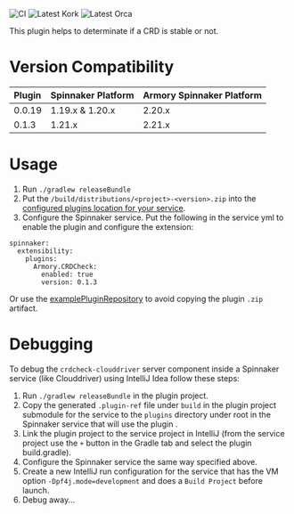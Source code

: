 ![CI](https://github.com/armory-plugins/armory-crdcheck-plugin/workflows/CI/badge.svg)
![Latest Kork](https://github.com/armory-plugins/armory-crdcheck-plugin/workflows/Latest%20Kork/badge.svg?branch=master)
![Latest Orca](https://github.com/armory-plugins/armory-crdcheck-plugin/workflows/Latest%20Clouddriver/badge.svg?branch=master)

This plugin helps to determinate if a CRD is stable or not.

# Version Compatibility
 
| Plugin  | Spinnaker Platform | Armory Spinnaker Platform
|:----------- | :--------- | :---------
| 0.0.19  |  1.19.x & 1.20.x | 2.20.x
| 0.1.3  |  1.21.x | 2.21.x

# Usage

1) Run `./gradlew releaseBundle`
2) Put the `/build/distributions/<project>-<version>.zip` into the [configured plugins location for your service](https://pf4j.org/doc/packaging.html).
3) Configure the Spinnaker service. Put the following in the service yml to enable the plugin and configure the extension:

```
spinnaker:
  extensibility:
    plugins:
      Armory.CRDCheck:
        enabled: true
        version: 0.1.3
```

Or use the [examplePluginRepository](https://github.com/spinnaker-plugin-examples/examplePluginRepository) to avoid copying the plugin `.zip` artifact.

# Debugging

To debug the `crdcheck-clouddriver`  server component inside a Spinnaker service (like Clouddriver) using IntelliJ Idea follow these steps:

1) Run `./gradlew releaseBundle` in the plugin project.
2) Copy the generated `.plugin-ref` file under `build` in the plugin project submodule for the service to the `plugins` directory under root in the Spinnaker service that will use the plugin .
3) Link the plugin project to the service project in IntelliJ (from the service project use the `+` button in the Gradle tab and select the plugin build.gradle).
4) Configure the Spinnaker service the same way specified above.
5) Create a new IntelliJ run configuration for the service that has the VM option `-Dpf4j.mode=development` and does a `Build Project` before launch.
6) Debug away...
